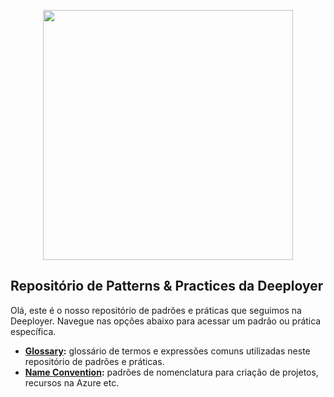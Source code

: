 <p align="center">
  <img width="400" src="http://deeployer.com/deeployer-patterns-and-practices/assets/images/deeployer-logo.png">
</p>

## Repositório de Patterns & Practices da Deeployer

Olá, este é o nosso repositório de padrões e práticas que seguimos na Deeployer. Navegue nas opções abaixo para acessar um padrão ou prática específica.

- **[Glossary](http://deeployer.com/deeployer-patterns-and-practices/glossary):** glossário de termos e expressões comuns utilizadas neste repositório de padrões e práticas.
- **[Name Convention](http://deeployer.com/deeployer-patterns-and-practices/name-convention):** padrões de nomenclatura para criação de projetos, recursos na Azure etc.

